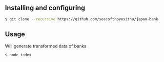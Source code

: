 ## Installing and configuring

```sh
$ git clone --recursive https://github.com/seasofthpyosithu/japan-bank-convertor.git
```

## Usage
Will generate transformed data of banks
```sh
$ node index
```